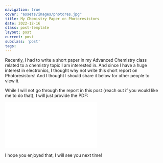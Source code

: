```yaml
---
navigation: true
cover: "assets/images/photores.jpg"
title: My Chemistry Paper on Photoresistors
date: 2022-12-16
class: post-template
layout: post
current: post
subclass: 'post'
tags: 
---
```


Recently, I had to write a short paper in my Advanced Chemistry class related to a chemistry topic I am interested in. And since I have a huge interest in electronics, I thought why not write this short report on Photoresistors! And I thought I should share it below for other people to view it. 

While I will not go through the report in this post (reach out if you would like me to do that), I will just provide the PDF:

<embed src="assets/images/pdfs/ChemPaper2.pdf" type="application/pdf">


I hope you enjoyed that, I will see you next time!